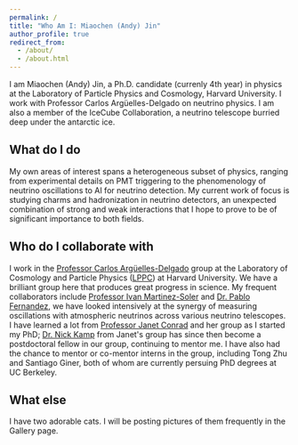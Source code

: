 ```yaml
---
permalink: /
title: "Who Am I: Miaochen (Andy) Jin"
author_profile: true
redirect_from: 
  - /about/
  - /about.html
---
```


I am Miaochen (Andy) Jin, a Ph.D. candidate (currenly 4th year) in physics at the Laboratory of Particle Physics and Cosmology, Harvard University. I work with Professor Carlos Argüelles-Delgado on neutrino physics. I am also a member of the IceCube Collaboration, a neutrino telescope burried deep under the antarctic ice. 

## What do I do

My own areas of interest spans a heterogeneous subset of physics, ranging from experimental details on PMT triggering to the phenomenology of neutrino oscillations to AI for neutrino detection. My current work of focus is studying charms and hadronization in neutrino detectors, an unexpected combination of strong and weak interactions that I hope to prove to be of significant importance to both fields.

## Who do I collaborate with

I work in the [Professor Carlos Argüelles-Delgado](https://lppc.physics.harvard.edu/people/carlos-argüelles) group at the Laboratory of Cosmology and Particle Physics ([LPPC](https://lppc.physics.harvard.edu)) at Harvard University. We have a brilliant group here that produces great progress in science.
My frequent collaborators include [Professor Ivan Martinez-Soler](https://www.durham.ac.uk/staff/ivan-j-martinez-soler/) and [Dr. Pablo Fernandez](https://dipc.ehu.eus/en/dipc/people/post-doctoral-researchers/pablo-fernandez-menendez), we have looked intensively at the synergy of measuring oscillations with atmospheric neutrinos across various neutrino telescopes. 
I have learned a lot from [Professor Janet Conrad](https://physics.mit.edu/faculty/janet-conrad/) and her group as I started my PhD; [Dr. Nick Kamp](https://lppc.physics.harvard.edu/people/nicholas-kamp) from Janet's group has since then become a postdoctoral fellow in our group, continuing to mentor me.
I have also had the chance to mentor or co-mentor interns in the group, including Tong Zhu and Santiago Giner, both of whom are currently persuing PhD degrees at UC Berkeley.

## What else

I have two adorable cats. I will be posting pictures of them frequently in the Gallery page.